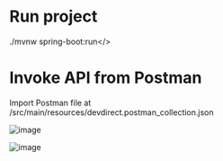 # Run project
./mvnw spring-boot:run</>
# Invoke API from Postman
Import Postman file at /src/main/resources/devdirect.postman_collection.json



![image](https://user-images.githubusercontent.com/6657580/237004477-25533b8b-67be-4adb-b725-a823535ce202.png)

![image](https://user-images.githubusercontent.com/6657580/237002901-ecd86046-9438-4b99-a6e2-db50bc53d501.png)
